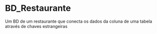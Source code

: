 # BD_Restaurante
Um BD de um restaurante que conecta os dados da coluna de uma tabela através de chaves estrangeiras
